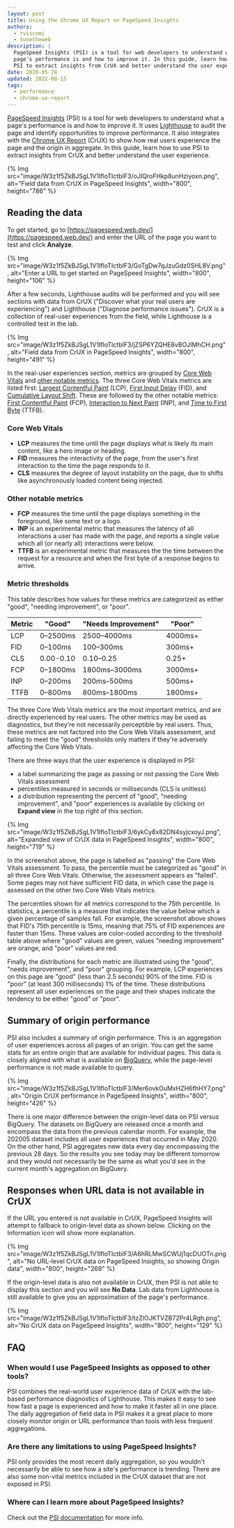 ```yaml
---
layout: post
title: Using the Chrome UX Report on PageSpeed Insights
authors:
  - rviscomi
  - tunetheweb
description: |
  PageSpeed Insights (PSI) is a tool for web developers to understand what a
  page's performance is and how to improve it. In this guide, learn how to use
  PSI to extract insights from CrUX and better understand the user experience.
date: 2020-05-28
updated: 2022-08-15
tags:
  - performance
  - chrome-ux-report
---
```


[PageSpeed Insights](https://pagespeed.web.dev/)
(PSI) is a tool for web developers to understand what a page's performance is
and how to improve it. It uses [Lighthouse](https://developer.chrome.com/docs/lighthouse/overview/)
to audit the page and identify opportunities to improve performance. It also
integrates with the [Chrome UX Report](https://developer.chrome.com/docs/crux/) (CrUX)
to show how real users experience the page and the origin in
aggregate. In this guide, learn how to use PSI to extract insights from CrUX
and better understand the user experience.

{% Img src="image/W3z1f5ZkBJSgL1V1IfloTIctbIF3/oJIQroFHkp8unHziyoxn.png", alt="Field data from CrUX in PageSpeed Insights", width="800", height="786" %}

## Reading the data

To get started, go to [https://pagespeed.web.dev/](https://pagespeed.web.dev/)
and enter the URL of the page you want to test and click **Analyze**.

{% Img src="image/W3z1f5ZkBJSgL1V1IfloTIctbIF3/GoTgDw7qJzuGdz0SHL8V.png", alt="Enter a URL to get started on PageSpeed Insights", width="800", height="106" %}

After a few seconds, Lighthouse
audits will be performed and you will see sections with data from CrUX ("Discover what your real users are experiencing") and Lighthouse ("Diagnose performance issues"). CrUX is a collection of real-user experiences from the field, while Lighthouse is a controlled test in the lab.

{% Img src="image/W3z1f5ZkBJSgL1V1IfloTIctbIF3/jZSP6YZQHE8vBOJIMhCH.png", alt="Field data from CrUX in PageSpeed Insights", width="800", height="491" %}

In the real-user experiences section, metrics are grouped by [Core Web Vitals](/vitals/#core-web-vitals) and [other notable metrics](https://web.dev/vitals/#other-web-vitals). The three Core Web Vitals metrics are listed first: [Largest Contentful Paint](/lcp/) (LCP), [First Input Delay](/fid/) (FID), and [Cumulative Layout Shift](/cls/). These are followed by the other notable metrics: [First Contentful Paint](/fcp/) (FCP), [Interaction to Next Paint](/inp/) (INP), and [Time to First Byte](/ttfb/) (TTFB).

### Core Web Vitals

- **LCP** measures the time until the page displays what is likely its main
  content, like a hero image or heading.
- **FID** measures the interactivity of the page, from the user's first
  interaction to the time the page responds to it.
- **CLS** measures the degree of layout instability on the page, due to shifts
  like asynchronously loaded content being injected.

### Other notable metrics

- **FCP** measures the time until the page displays something in the
 foreground, like some text or a logo.
- **INP** is an experimental metric that measures the latency of all interactions a user has made with the page, and reports a single value which all (or nearly all) interactions were below.
- **TTFB** is an experimental metric that measures the the time between the request for a resource and when the first byte of a response begins to arrive.

### Metric thresholds

This table describes how values for these metrics are categorized as either
"good", "needing improvement", or "poor".

Metric | "Good" | "Needs Improvement" | "Poor"
-- | -- | -- | --
LCP | 0–2500ms | 2500–4000ms | 4000ms+
FID | 0–100ms | 100–300ms | 300ms+
CLS | 0.00-0.10 | 0.10–0.25 | 0.25+
FCP | 0–1800ms | 1800ms–3000ms | 3000ms+
INP | 0–200ms | 200ms–500ms | 500ms+
TTFB | 0–800ms | 800ms–1800ms | 1800ms+

The three Core Web Vitals metrics are the most important metrics, and are directly experienced by real users. The other metrics may be used as diagnostics, but they're not necessarily perceptible by real users. Thus, these metrics are not factored into the Core Web Vitals assessment, and failing to meet the "good" thresholds only matters if they're adversely affecting the Core Web Vitals.

There are three ways that the user experience is displayed in PSI:

- a label summarizing the page as passing or not passing the Core Web Vitals
  assessment
- percentiles measured in seconds or milliseconds (CLS is unitless)
- a distribution representing the percent of "good", "needing improvement", and "poor" experiences is available by clicking on **Expand view** in the top right of this section.

{% Img src="image/W3z1f5ZkBJSgL1V1IfloTIctbIF3/6ykCy8x82DN4syjcxoyJ.png", alt="Expanded view of CrUX data in PageSpeed Insights", width="800", height="719" %}

In the screenshot above, the page is labelled as "passing" the Core Web Vitals
assessment. To pass, the percentile must be categorized as "good" in all three
Core Web Vitals. Otherwise, the assessment appears as "failed".  Some pages may not have sufficient FID data, in which case the page is assessed on the other two Core Web Vitals metrics.

The percentiles shown for all metrics correspond to the 75th percentile. In
statistics, a percentile is a measure that indicates the value below which a
given percentage of samples fall. For example, the screenshot above shows that
FID's 75th percentile is 15ms, meaning that 75% of FID experiences are faster
than 15ms. These values are color-coded according to the threshold table above
where "good" values are green, values "needing improvement" are orange, and
"poor" values are red.

Finally, the distributions for each metric are illustrated using the "good",
"needs improvement", and "poor" grouping. For example, LCP experiences on this
page are "good" (less than 2.5 seconds) 90% of the time. FID is "poor" (at least
300 milliseconds) 1% of the time. These distributions represent all user
experiences on the page and their shapes indicate the tendency to be either
"good" or "poor".

## Summary of origin performance

PSI also includes a summary of origin performance. This is an aggregation of
user experiences across all pages of an origin. You can get the same stats for an entire origin that are available for individual pages. This data is
closely aligned with what is available on [BigQuery](/chrome-ux-report-bigquery/), while the page-level
performance is not made available to query.

{% Img src="image/W3z1f5ZkBJSgL1V1IfloTIctbIF3/Mer6ovkOuMxHZH6fhHY7.png", alt="Origin CrUX performance in PageSpeed Insights", width="800", height="426" %}

There is one major difference between the origin-level data on PSI versus
BigQuery. The datasets on BigQuery are released once a month and encompass the data from the previous calendar month. For example, the 202005 dataset
includes all user experiences that occurred in May 2020.
On the other hand, PSI aggregates new data every day encompassing the previous 28 days. So
the results you see today may be different tomorrow and they would not
necessarily be the same as what you'd see in the current month's aggregation on
BigQuery.

## Responses when URL data is not available in CrUX

If the URL you entered is not available in CrUX, PageSpeed Insights will attempt to fallback to origin-level data as shown below. Clicking on the Information icon will show more explanation.

{% Img src="image/W3z1f5ZkBJSgL1V1IfloTIctbIF3/A6hRLMwSCWUj1qcDUOTn.png", alt="No URL-level CrUX data on PageSpeed Insights, so showing Origin data", width="800", height="269" %}

If the origin-level data is also not available in CrUX, then PSI is not able to display this section and you will see **No Data**. Lab data from Lighthouse is still available to give you an approximation of the page's performance.

{% Img src="image/W3z1f5ZkBJSgL1V1IfloTIctbIF3/tzZlOJKTVZB72Pr4LRgh.png", alt="No CrUX data on PageSpeed Insights", width="800", height="129" %}

## FAQ

### When would I use PageSpeed Insights as opposed to other tools?

PSI combines the real-world user experience data of CrUX with the lab-based
performance diagnostics of Lighthouse. This makes it easy to see how fast a
page is experienced and how to make it faster all in one place. The daily
aggregation of field data in PSI makes it a great place to more closely
monitor origin or URL performance than tools with less frequent aggregations.

### Are there any limitations to using PageSpeed Insights?

PSI only provides the most recent daily aggregation, so you wouldn't necessarily be able to see how a site's performance is trending. There are also some non-vital metrics included in the CrUX dataset that are not exposed in PSI.

### Where can I learn more about PageSpeed Insights?

Check out the [PSI documentation](https://developers.google.com/speed/docs/insights/v5/about)
for more info.
